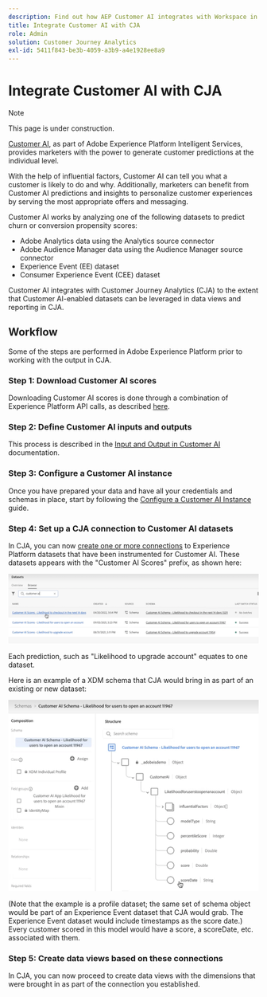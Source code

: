 ```yaml
---
description: Find out how AEP Customer AI integrates with Workspace in CJA.
title: Integrate Customer AI with CJA
role: Admin
solution: Customer Journey Analytics
exl-id: 5411f843-be3b-4059-a3b9-a4e1928ee8a9
---
```

# Integrate Customer AI with CJA

>[!NOTE]
>
>This page is under construction.

[Customer AI](https://experienceleague.adobe.com/docs/experience-platform/intelligent-services/customer-ai/overview.html?lang=en), as part of Adobe Experience Platform Intelligent Services, provides marketers with the power to generate customer predictions at the individual level.

With the help of influential factors, Customer AI can tell you what a customer is likely to do and why. Additionally, marketers can benefit from Customer AI predictions and insights to personalize customer experiences by serving the most appropriate offers and messaging.

Customer AI works by analyzing one of the following datasets to predict churn or conversion propensity scores:

* Adobe Analytics data using the Analytics source connector
* Adobe Audience Manager data using the Audience Manager source connector
* Experience Event (EE) dataset
* Consumer Experience Event (CEE) dataset

Customer AI integrates with Customer Journey Analytics (CJA) to the extent that Customer AI-enabled datasets can be leveraged in data views and reporting in CJA. 

## Workflow

Some of the steps are performed in Adobe Experience Platform prior to working with the output in CJA.

### Step 1: Download Customer AI scores

Downloading Customer AI scores is done through a combination of Experience Platform API calls, as described [here](https://experienceleague.adobe.com/docs/experience-platform/intelligent-services/customer-ai/getting-started.html?lang=en#downloading-customer-ai-scores).

### Step 2: Define Customer AI inputs and outputs

This process is described in the [Input and Output in Customer AI](https://experienceleague.adobe.com/docs/experience-platform/intelligent-services/customer-ai/input-output.html?lang=en) documentation.

### Step 3: Configure a Customer AI instance

Once you have prepared your data and have all your credentials and schemas in place, start by following the [Configure a Customer AI Instance](https://experienceleague.adobe.com/docs/experience-platform/intelligent-services/customer-ai/user-guide/configure.html?lang=en) guide. 

### Step 4: Set up a CJA connection to Customer AI datasets

In CJA, you can now [create one or more connections](/help/connections/create-connection.md) to Experience Platform datasets that have been instrumented for Customer AI. These datasets appears with the "Customer AI Scores" prefix, as shown here:

![CAI scores](assets/cai-scores.png)

Each prediction, such as "Likelihood to upgrade account" equates to one dataset.

Here is an example of a XDM schema that CJA would bring in as part of an existing or new dataset:

![CAI schema](assets/cai-schema.png)

(Note that the example is a profile dataset; the same set of schema object would be part of an Experience Event dataset that CJA would grab. The Experience Event dataset would include timestamps as the score date.) Every customer scored in this model would have a score, a scoreDate, etc. associated with them.

### Step 5: Create data views based on these connections

In CJA, you can now proceed to create data views with the dimensions that were brought in as part of the connection you established.
